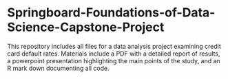# Springboard-Foundations-of-Data-Science-Capstone-Project
This repository includes all files for a data analysis project examining credit card default rates.
Materials include a PDF with a detailed report of results, a powerpoint presentation highlighting the main points of the study, and an R mark down documenting all code.
